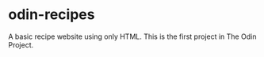 # odin-recipes
A basic recipe website using only HTML.
This is the first project in The Odin Project.
